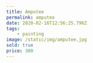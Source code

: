 ```yaml
---
title: Amputee
permalink: amputee
date: 2020-02-16T12:56:25.796Z
tags: 
	- painting
image: /static/img/amputee.jpg
sold: true
price: 300
---
```


